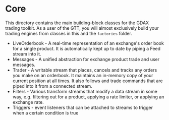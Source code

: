# Core

This directory contains the main building-block classes for the GDAX trading toolkit. As a user of the GTT, you will almost exclusively build your trading engines from classes in this and the `factories` folder.

* LiveOrderbook - A real-time representation of an exchange's order book for a single product. It is automatically kept up to date by piping a Feed stream into it.
* Messages - A unified abstraction for exchange product trade and user messages.
* Trader - A writable stream that places, cancels and tracks any orders you make on an orderbook. It maintains an in-memory copy of your current position at all times. It also follows and trade commands that are piped into it from a connected stream.
* Filters - Various transform streams that modify a data stream in some way, e.g. filtering out for a product, applying a rate limiter, or applying an exchange rate.
* Triggers - event listeners that can be attached to streams to trigger when a certain condition is true

